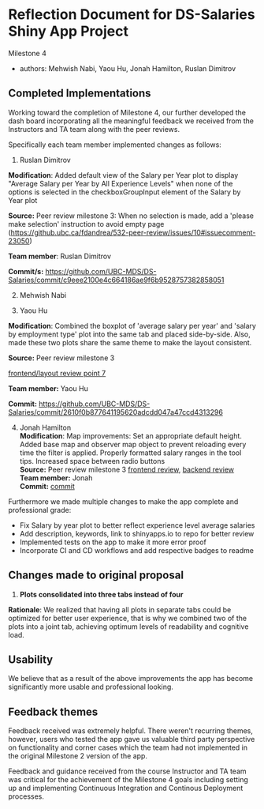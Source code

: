 # Reflection Document for DS-Salaries Shiny App Project

Milestone 4

-   authors: Mehwish Nabi, Yaou Hu, Jonah Hamilton, Ruslan Dimitrov

## Completed Implementations

Working toward the completion of Milestone 4, our further developed the dash board incorporating all the meaningful feedback we received from the Instructors and TA team along with the peer reviews.

Specifically each team member implemented changes as follows:

1. Ruslan Dimitrov

**Modification**: Added default view of the Salary per Year plot to display "Average Salary per Year by All Experience Levels" when none of the options is selected in the checkboxGroupInput element of the Salary by Year plot

**Source:** Peer review milestone 3: When no selection is made, add a 'please make selection' instruction to avoid empty page
(https://github.ubc.ca/fdandrea/532-peer-review/issues/10#issuecomment-23050)

**Team member**: Ruslan Dimitrov

**Commit/s:** https://github.com/UBC-MDS/DS-Salaries/commit/c9eee2100e4c664186ae9f6b9528757382858051

2. Mehwish Nabi

3. Yaou Hu

**Modification**: Combined the boxplot of 'average salary per year' and 'salary by employment type' plot into the same tab and placed side-by-side. Also, made these two plots share the same theme to make the layout consistent.

**Source:** Peer review milestone 3 

[frontend/layout review point 7](https://github.ubc.ca/fdandrea/532-peer-review/issues/10#issuecomment-23013)

**Team member:** Yaou Hu  

**Commit:** https://github.com/UBC-MDS/DS-Salaries/commit/2610f0b877641195620adcdd047a47ccd4313296

4. Jonah Hamilton  
**Modification**: Map improvements:
Set an appropriate default height. Added base map and observer map object to prevent reloading every time the filter is applied. Properly formatted salary ranges in the tool tips. Increased space between radio buttons  
**Source:** Peer review milestone 3 
[frontend review](https://github.ubc.ca/fdandrea/532-peer-review/issues/10#issuecomment-23013), [backend review](https://github.ubc.ca/fdandrea/532-peer-review/issues/10#issuecomment-23050)  
**Team member:** Jonah  
**Commit:** [commit](https://github.com/UBC-MDS/DS-Salaries/commit/d67aa8184306de895fb7955cffbd3dd88840e16c)

 


Furthermore we made multiple changes to make the app complete and professional grade:
- Fix Salary by year plot to better reflect experience level average salaries
- Add description, keywords, link to shinyapps.io to repo for better review
- Implemented tests on the app to make it more error proof
- Incorporate CI and CD workflows and add respective badges to readme




## Changes made to original proposal

1.  **Plots consolidated into three tabs instead of four**

**Rationale**: We realized that having all plots in separate tabs could be optimized for better user experience, that is why we combined two of the plots into a joint tab, achieving optimum levels of readability and cognitive load.

## Usability

We believe that as a result of the above improvements the app has become significantly more usable and professional looking.  

## Feedback themes

Feedback received was extremely helpful.  There weren't recurring themes, however, users who tested the app gave us valuable third party perspective on functionality and corner cases which the team had not implemented in the original Milestone 2 version of the app.

Feedback and guidance received from the course Instructor and TA team was critical for the achievement of the Milestone 4 goals including setting up and implementing Continuous Integration and Continous Deployment processes.
